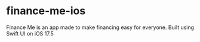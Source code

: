 # finance-me-ios
Finance Me is an app made to make financing easy for everyone. Built using Swift UI on iOS 17.5
